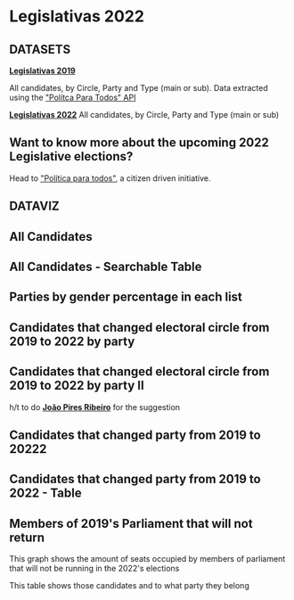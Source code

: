 # Legislativas 2022

## DATASETS

[**Legislativas 2019**](https://github.com/JorgeMiguelGomes/Legislativas2022/blob/main/DATA/Legislativas2019_Portugal_Candidatos_Final.csv)

All candidates, by Circle, Party and Type (main or sub). Data extracted using the ["Polítca Para Todos" API](https://portuguese-politics.herokuapp.com/docs#/)

[**Legislativas 2022**](https://github.com/JorgeMiguelGomes/Legislativas2022/blob/main/DATA/Legislativas2019_Portugal_Candidatos_Final.csv)
All candidates, by Circle, Party and Type (main or sub)

## Want to know more about the upcoming 2022 Legislative elections?
Head to ["Política para todos"](https://politicaparatodos.pt), a citizen driven initiative. 

## DATAVIZ



## All Candidates

<div class="flourish-embed flourish-hierarchy" data-src="visualisation/8404637"><script src="https://public.flourish.studio/resources/embed.js"></script></div>

## All Candidates - Searchable Table

<div class="flourish-embed flourish-table" data-src="visualisation/8405687"><script src="https://public.flourish.studio/resources/embed.js"></script></div>

## Parties by gender percentage in each list 

<div class="flourish-embed flourish-chart" data-src="visualisation/8454378"><script src="https://public.flourish.studio/resources/embed.js"></script></div>
 

## Candidates that changed electoral circle from 2019 to 2022 by party 

<div class="flourish-embed flourish-sankey" data-src="visualisation/8403515"><script src="https://public.flourish.studio/resources/embed.js"></script></div>

## Candidates that changed electoral circle from 2019 to 2022 by party II

<div class="flourish-embed flourish-sankey" data-src="visualisation/8405535"><script src="https://public.flourish.studio/resources/embed.js"></script></div>

h/t to do [**João Pires Ribeiro**](https://twitter.com/Joaohpr) for the suggestion

## Candidates that changed party from 2019 to 20222 

<div class="flourish-embed flourish-sankey" data-src="visualisation/8405052"><script src="https://public.flourish.studio/resources/embed.js"></script></div>

## Candidates that changed party from 2019 to 2022 - Table 

<div class="flourish-embed flourish-table" data-src="visualisation/8405587"><script src="https://public.flourish.studio/resources/embed.js"></script></div>

## Members of 2019's Parliament that will not return 

This graph shows the amount of seats occupied by members of parliament that will not be running in the 2022's elections 

<div class="flourish-embed flourish-parliament" data-src="visualisation/8408614"><script src="https://public.flourish.studio/resources/embed.js"></script></div>


This table shows those candidates and to what party they belong 



<div class="flourish-embed flourish-table" data-src="visualisation/8409221"><script src="https://public.flourish.studio/resources/embed.js"></script></div>


